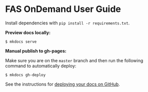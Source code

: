 # FAS OnDemand User Guide

Install dependencies with `pip install -r requirements.txt`.

**Preview docs locally:**

```
$ mkdocs serve
```

**Manual publish to gh-pages:**

Make sure you are on the `master` branch and then run the following command to
automatically deploy:

```
$ mkdocs gh-deploy
```

See the instructions for [deploying your docs on GitHub](http://www.mkdocs.org/user-guide/deploying-your-docs/).
